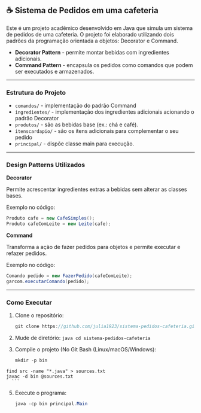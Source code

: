 ☕ Sistema de Pedidos em uma cafeteria 
---

Este é um projeto acadêmico desenvolvido em Java que simula um sistema de pedidos de uma cafeteria. O projeto foi elaborado
utilizando dois padrões da programação orientada a objetos: Decorator e Command.

- **Decorator Pattern** - permite montar bebidas com ingredientes adicionais.
- **Command Pattern** - encapsula os pedidos como comandos que podem ser executados e armazenados.

---

### Estrutura do Projeto

- `comandos/` - implementação do padrão Command
- `ingredientes/` - implementação dos ingredientes adicionais acionando o padrão Decorator
- `produtos/` - são as bebidas base (ex.: chá e café).
- `itenscardapio/` - são os itens adicionais para complementar o seu pedido
- `principal/` - dispõe classe main para execução.

---

  ### Design Patterns Utilizados

  **Decorator**
  
  Permite acrescentar ingredientes extras a bebidas sem alterar as classes bases.
  
  Exemplo no código:
  ```java
  Produto cafe = new CafeSimples();
  Produto cafeComLeite = new Leite(cafe);
  ```

  **Command**
  
  Transforma a ação de fazer pedidos para objetos e permite executar e refazer pedidos.

  Exemplo no código:
  ```java
  Comando pedido = new FazerPedido(cafeComLeite);
  garcom.executarComando(pedido);
  ```

  ---
  
  ### Como Executar
  
  1. Clone o repositório:
     ```java
     git clone https://github.com/julia1923/sistema-pedidos-cafeteria.git
       ```

  2. Mude de diretório:
    ```java
      cd sistema-pedidos-cafeteria
         ```
     
  4. Compile o projeto (No Git Bash (Linux/macOS/Windows):
     ```java
     mkdir -p bin
    find src -name "*.java" > sources.txt
    javac -d bin @sources.txt
      ```
     
  5. Execute o programa:
      ```java
     java -cp bin principal.Main
      ```


